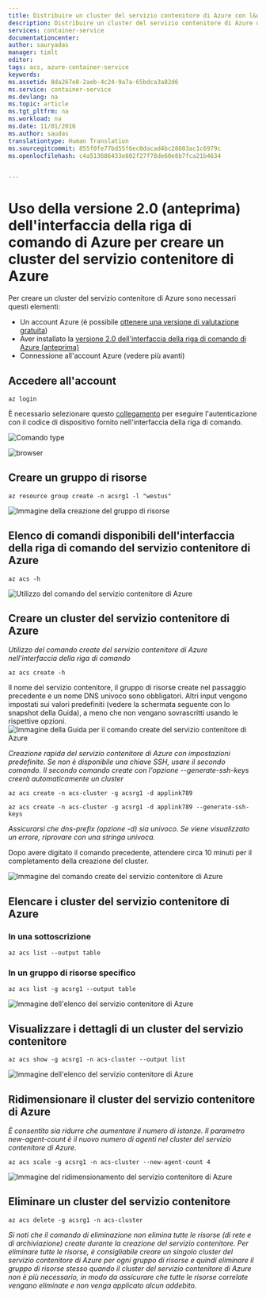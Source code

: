 ```yaml
---
title: Distribuire un cluster del servizio contenitore di Azure con l&quot;interfaccia della riga di comando | Documentazione Microsoft
description: Distribuire un cluster del servizio contenitore di Azure usando la versione 2.0 (anteprima) dell&quot;interfaccia della riga di comando di Azure
services: container-service
documentationcenter: 
author: sauryadas
manager: timlt
editor: 
tags: acs, azure-container-service
keywords: 
ms.assetid: 8da267e8-2aeb-4c24-9a7a-65bdca3a82d6
ms.service: container-service
ms.devlang: na
ms.topic: article
ms.tgt_pltfrm: na
ms.workload: na
ms.date: 11/01/2016
ms.author: saudas
translationtype: Human Translation
ms.sourcegitcommit: 855f0fe77bd55f6ec0dacad4bc28603ac1c6979c
ms.openlocfilehash: c4a513686433e802f27f78de60e8b7fca21b4634


---
```

# <a name="using-the-azure-cli-20-preview-to-create-an-azure-container-service-cluster"></a>Uso della versione 2.0 (anteprima) dell'interfaccia della riga di comando di Azure per creare un cluster del servizio contenitore di Azure

Per creare un cluster del servizio contenitore di Azure sono necessari questi elementi:
* Un account Azure (è possibile [ottenere una versione di valutazione gratuita](https://azure.microsoft.com/pricing/free-trial/))
* Aver installato la [versione 2.0 dell'interfaccia della riga di comando di Azure (anteprima)](https://github.com/Azure/azure-cli#installation)
* Connessione all'account Azure (vedere più avanti)

## <a name="log-in-to-your-account"></a>Accedere all'account
```azurecli
az login 
```
È necessario selezionare questo [collegamento](https://login.microsoftonline.com/common/oauth2/deviceauth) per eseguire l'autenticazione con il codice di dispositivo fornito nell'interfaccia della riga di comando.

![Comando type](media/container-service-create-acs-cluster-cli/login.png)

![browser](media/container-service-create-acs-cluster-cli/login-browser.png)


## <a name="create-a-resource-group"></a>Creare un gruppo di risorse
```azurecli
az resource group create -n acsrg1 -l "westus"
```

![Immagine della creazione del gruppo di risorse](media/container-service-create-acs-cluster-cli/rg-create.png)

## <a name="list-of-available-azure-container-service-cli-commands"></a>Elenco di comandi disponibili dell'interfaccia della riga di comando del servizio contenitore di Azure

```azurecli
az acs -h
```

![Utilizzo del comando del servizio contenitore di Azure](media/container-service-create-acs-cluster-cli/acs-command-usage-help.png)

## <a name="create-an-azure-container-service-cluster"></a>Creare un cluster del servizio contenitore di Azure

*Utilizzo del comando create del servizio contenitore di Azure nell'interfaccia della riga di comando*

```azurecli
az acs create -h
```
Il nome del servizio contenitore, il gruppo di risorse create nel passaggio precedente e un nome DNS univoco sono obbligatori. Altri input vengono impostati sui valori predefiniti (vedere la schermata seguente con lo snapshot della Guida), a meno che non vengano sovrascritti usando le rispettive opzioni.
![Immagine della Guida per il comando create del servizio contenitore di Azure](media/container-service-create-acs-cluster-cli/acs-command-usage-help.png)

*Creazione rapida del servizio contenitore di Azure con impostazioni predefinite. Se non è disponibile una chiave SSH, usare il secondo comando. Il secondo comando create con l'opzione --generate-ssh-keys creerà automaticamente un cluster*

```azurecli
az acs create -n acs-cluster -g acsrg1 -d applink789
```

```azurecli
az acs create -n acs-cluster -g acsrg1 -d applink789 --generate-ssh-keys
```

*Assicurarsi che dns-prefix (opzione -d) sia univoco. Se viene visualizzato un errore, riprovare con una stringa univoca.*

Dopo avere digitato il comando precedente, attendere circa 10 minuti per il completamento della creazione del cluster.

![Immagine del comando create del servizio contenitore di Azure](media/container-service-create-acs-cluster-cli/cluster-create.png)

## <a name="list-acs-clusters"></a>Elencare i cluster del servizio contenitore di Azure 

### <a name="under-a-subscription"></a>In una sottoscrizione

```azurecli
az acs list --output table
```

### <a name="in-a-specific-resource-group"></a>In un gruppo di risorse specifico

```azurecli
az acs list -g acsrg1 --output table
```

![Immagine dell'elenco del servizio contenitore di Azure](media/container-service-create-acs-cluster-cli/acs-list.png)


## <a name="display-details-of-a-container-service-cluster"></a>Visualizzare i dettagli di un cluster del servizio contenitore

```azurecli
az acs show -g acsrg1 -n acs-cluster --output list
```

![Immagine dell'elenco del servizio contenitore di Azure](media/container-service-create-acs-cluster-cli/acs-show.png)


## <a name="scale-the-acs-cluster"></a>Ridimensionare il cluster del servizio contenitore di Azure
*È consentito sia ridurre che aumentare il numero di istanze. Il parametro new-agent-count è il nuovo numero di agenti nel cluster del servizio contenitore di Azure.*

```azurecli
az acs scale -g acsrg1 -n acs-cluster --new-agent-count 4
```

![Immagine del ridimensionamento del servizio contenitore di Azure](media/container-service-create-acs-cluster-cli/acs-scale.png)

## <a name="delete-a-container-service-cluster"></a>Eliminare un cluster del servizio contenitore
```azurecli
az acs delete -g acsrg1 -n acs-cluster 
```
*Si noti che il comando di eliminazione non elimina tutte le risorse (di rete e di archiviazione) create durante la creazione del servizio contenitore. Per eliminare tutte le risorse, è consigliabile creare un singolo cluster del servizio contenitore di Azure per ogni gruppo di risorse e quindi eliminare il gruppo di risorse stesso quando il cluster del servizio contenitore di Azure non è più necessario, in modo da assicurare che tutte le risorse correlate vengano eliminate e non venga applicato alcun addebito.*



<!--HONumber=Nov16_HO3-->


